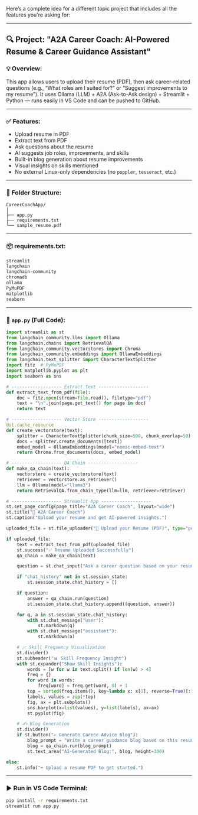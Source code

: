 Here’s a complete idea for a different topic project that includes all the features you're asking for:

---

## 🔍 Project: **"A2A Career Coach: AI-Powered Resume & Career Guidance Assistant"**

### 💡 Overview:
This app allows users to upload their resume (PDF), then ask career-related questions (e.g., “What roles am I suited for?” or “Suggest improvements to my resume”). It uses Ollama (LLM) + A2A (Ask-to-Ask design) + Streamlit + Python — runs easily in VS Code and can be pushed to GitHub.

---

### ✅ Features:
- Upload resume in PDF
- Extract text from PDF
- Ask questions about the resume
- AI suggests job roles, improvements, and skills
- Built-in blog generation about resume improvements
- Visual insights on skills mentioned
- No external Linux-only dependencies (no `poppler`, `tesseract`, etc.)

---

### 📁 Folder Structure:
```
CareerCoachApp/
│
├── app.py
├── requirements.txt
└── sample_resume.pdf
```

---

### 📦 requirements.txt:
```txt
streamlit
langchain
langchain-community
chromadb
ollama
PyMuPDF
matplotlib
seaborn
```

---

### 🧠 `app.py` (Full Code):
```python
import streamlit as st
from langchain_community.llms import Ollama
from langchain.chains import RetrievalQA
from langchain_community.vectorstores import Chroma
from langchain_community.embeddings import OllamaEmbeddings
from langchain.text_splitter import CharacterTextSplitter
import fitz  # PyMuPDF
import matplotlib.pyplot as plt
import seaborn as sns

# ------------------- Extract Text -------------------
def extract_text_from_pdf(file):
    doc = fitz.open(stream=file.read(), filetype="pdf")
    text = "\n".join(page.get_text() for page in doc)
    return text

# ------------------- Vector Store -------------------
@st.cache_resource
def create_vectorstore(text):
    splitter = CharacterTextSplitter(chunk_size=500, chunk_overlap=50)
    docs = splitter.create_documents([text])
    embed_model = OllamaEmbeddings(model="nomic-embed-text")
    return Chroma.from_documents(docs, embed_model)

# ------------------- QA Chain -------------------
def make_qa_chain(text):
    vectorstore = create_vectorstore(text)
    retriever = vectorstore.as_retriever()
    llm = Ollama(model="llama3")
    return RetrievalQA.from_chain_type(llm=llm, retriever=retriever)

# ------------------- Streamlit App -------------------
st.set_page_config(page_title="A2A Career Coach", layout="wide")
st.title("👔 A2A Career Coach")
st.caption("Upload your resume and get AI-powered insights.")

uploaded_file = st.file_uploader("📄 Upload your Resume (PDF)", type="pdf")

if uploaded_file:
    text = extract_text_from_pdf(uploaded_file)
    st.success("✅ Resume Uploaded Successfully")
    qa_chain = make_qa_chain(text)

    question = st.chat_input("Ask a career question based on your resume...")

    if "chat_history" not in st.session_state:
        st.session_state.chat_history = []

    if question:
        answer = qa_chain.run(question)
        st.session_state.chat_history.append((question, answer))

    for q, a in st.session_state.chat_history:
        with st.chat_message("user"):
            st.markdown(q)
        with st.chat_message("assistant"):
            st.markdown(a)

    # 📈 Skill Frequency Visualization
    st.divider()
    st.subheader("📊 Skill Frequency Insight")
    with st.expander("Show Skill Insights"):
        words = [w for w in text.split() if len(w) > 4]
        freq = {}
        for word in words:
            freq[word] = freq.get(word, 0) + 1
        top = sorted(freq.items(), key=lambda x: x[1], reverse=True)[:10]
        labels, values = zip(*top)
        fig, ax = plt.subplots()
        sns.barplot(x=list(values), y=list(labels), ax=ax)
        st.pyplot(fig)

    # ✍️ Blog Generation
    st.divider()
    if st.button("✍️ Generate Career Advice Blog"):
        blog_prompt = "Write a career guidance blog based on this resume. Suggest job roles, skill improvements, and industries to target."
        blog = qa_chain.run(blog_prompt)
        st.text_area("AI-Generated Blog:", blog, height=300)

else:
    st.info("⬅️ Upload a resume PDF to get started.")

```

---

### ▶️ Run in VS Code Terminal:
```bash
pip install -r requirements.txt
streamlit run app.py
```
